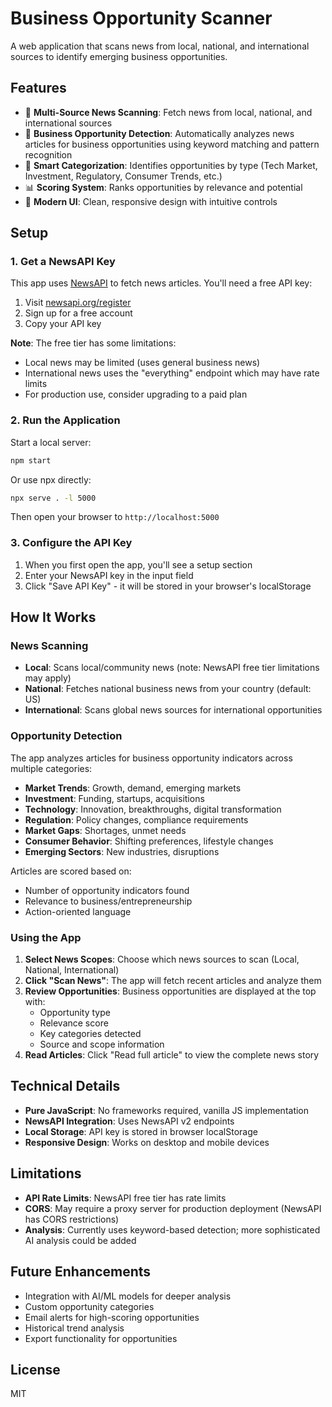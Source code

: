 # Business Opportunity Scanner

A web application that scans news from local, national, and international sources to identify emerging business opportunities.

## Features

- 📰 **Multi-Source News Scanning**: Fetch news from local, national, and international sources
- 💼 **Business Opportunity Detection**: Automatically analyzes news articles for business opportunities using keyword matching and pattern recognition
- 🎯 **Smart Categorization**: Identifies opportunities by type (Tech Market, Investment, Regulatory, Consumer Trends, etc.)
- 📊 **Scoring System**: Ranks opportunities by relevance and potential
- 🎨 **Modern UI**: Clean, responsive design with intuitive controls

## Setup

### 1. Get a NewsAPI Key

This app uses [NewsAPI](https://newsapi.org/) to fetch news articles. You'll need a free API key:

1. Visit [newsapi.org/register](https://newsapi.org/register)
2. Sign up for a free account
3. Copy your API key

**Note**: The free tier has some limitations:
- Local news may be limited (uses general business news)
- International news uses the "everything" endpoint which may have rate limits
- For production use, consider upgrading to a paid plan

### 2. Run the Application

Start a local server:

```bash
npm start
```

Or use npx directly:

```bash
npx serve . -l 5000
```

Then open your browser to `http://localhost:5000`

### 3. Configure the API Key

1. When you first open the app, you'll see a setup section
2. Enter your NewsAPI key in the input field
3. Click "Save API Key" - it will be stored in your browser's localStorage

## How It Works

### News Scanning

- **Local**: Scans local/community news (note: NewsAPI free tier limitations may apply)
- **National**: Fetches national business news from your country (default: US)
- **International**: Scans global news sources for international opportunities

### Opportunity Detection

The app analyzes articles for business opportunity indicators across multiple categories:

- **Market Trends**: Growth, demand, emerging markets
- **Investment**: Funding, startups, acquisitions
- **Technology**: Innovation, breakthroughs, digital transformation
- **Regulation**: Policy changes, compliance requirements
- **Market Gaps**: Shortages, unmet needs
- **Consumer Behavior**: Shifting preferences, lifestyle changes
- **Emerging Sectors**: New industries, disruptions

Articles are scored based on:
- Number of opportunity indicators found
- Relevance to business/entrepreneurship
- Action-oriented language

### Using the App

1. **Select News Scopes**: Choose which news sources to scan (Local, National, International)
2. **Click "Scan News"**: The app will fetch recent articles and analyze them
3. **Review Opportunities**: Business opportunities are displayed at the top with:
   - Opportunity type
   - Relevance score
   - Key categories detected
   - Source and scope information
4. **Read Articles**: Click "Read full article" to view the complete news story

## Technical Details

- **Pure JavaScript**: No frameworks required, vanilla JS implementation
- **NewsAPI Integration**: Uses NewsAPI v2 endpoints
- **Local Storage**: API key is stored in browser localStorage
- **Responsive Design**: Works on desktop and mobile devices

## Limitations

- **API Rate Limits**: NewsAPI free tier has rate limits
- **CORS**: May require a proxy server for production deployment (NewsAPI has CORS restrictions)
- **Analysis**: Currently uses keyword-based detection; more sophisticated AI analysis could be added

## Future Enhancements

- Integration with AI/ML models for deeper analysis
- Custom opportunity categories
- Email alerts for high-scoring opportunities
- Historical trend analysis
- Export functionality for opportunities

## License

MIT
